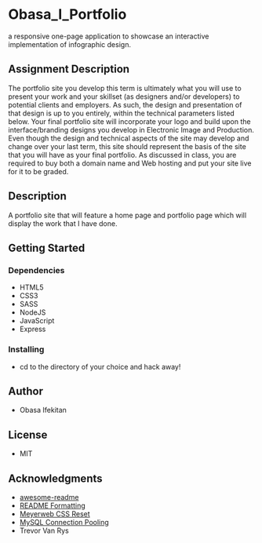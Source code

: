# Obasa_I_Portfolio
 a responsive one-page application to showcase an interactive implementation of infographic design.


## Assignment Description
The portfolio site you develop this term is ultimately what you will use to present your work and
your skillset (as designers and/or developers) to potential clients and employers. As such, the
design and presentation of that design is up to you entirely, within the technical parameters
listed below. Your final portfolio site will incorporate your logo and build upon the
interface/branding designs you develop in Electronic Image and Production.
Even though the design and technical aspects of the site may develop and change over your
last term, this site should represent the basis of the site that you will have as your final portfolio.
As discussed in class, you are required to buy both a domain name and Web hosting and put
your site live for it to be graded.

## Description
A portfolio site that will feature a home page and portfolio page which will display the work that I have done.


## Getting Started

### Dependencies

* HTML5
* CSS3
* SASS
* NodeJS
* JavaScript
* Express

### Installing

* cd to the directory of your choice and hack away!

## Author

* Obasa Ifekitan

## License
* MIT

## Acknowledgments

* [awesome-readme](https://github.com/matiassingers/awesome-readme)
* [README Formatting](https://guides.github.com/features/mastering-markdown/)
* [Meyerweb CSS Reset](https://meyerweb.com/eric/tools/css/reset/)
* [MySQL Connection Pooling](https://www.npmjs.com/package/mysql#pooling-connections)
* Trevor Van Rys
